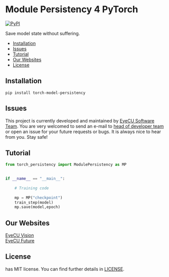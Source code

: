 # Module Persistency 4 PyTorch

[![PyPI](https://img.shields.io/pypi/v/torch_model_persistency.svg)](https://pypi.python.org/pypi/torch-model-persistency)
<!--[![Downloads](https://pepy.tech/badge/torch-model-persistency/week)](https://pepy.tech/project/torch-model-persistency)-->


Save model state without suffering.

- [Installation](#installation)
- [Issues](#issues)
- [Tutorial](#tutorial)
- [Our Websites](#our-websites)
- [License](#license)



## Installation

```
pip install torch-model-persistency
```



## Issues

This project is currently developed and maintained by [EyeCU Software Team](https://github.com/Eye-C-U). You are very welcomed to send an e-mail to [head of developer team](mailto:ovuruska@eyecuvision.com) or open an issue for your future requests or bugs. It is always nice to hear from you. Stay safe! 






## Tutorial

```python
from torch_persistency import ModulePersistency as MP
  

if __name__ == "__main__":
  
    # Training code
   
    mp = MP("checkpoint") 
    train_step(model)
    mp.save(model,epoch)

```


## Our Websites

[EyeCU Vision](https://eyecuvision.com/) \
[EyeCU Future](https://eyecufuture.com/) 


## License
 has MIT license. You can find further details in [LICENSE](LICENSE).
